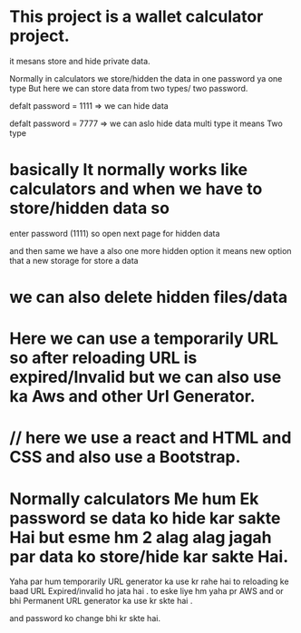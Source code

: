 
# This project is a wallet calculator project.
  it mesans store and hide private data. 

  Normally in calculators we store/hidden the data in one password ya one type But here we can store data from two types/ two password. 


  defalt password = 1111       => we can hide data 


  defalt password = 7777       => we can aslo hide data multi type it means Two type 

# basically It normally works like calculators and when we have to store/hidden data so 

enter password (1111)  so open next page for hidden data

and then same we have a also one more hidden option it means new option that a new storage for store a data

# we can also delete hidden files/data

# Here we can use a temporarily URL so after reloading URL is expired/Invalid   but we can also use ka Aws and other Url Generator.



# // here we use a react and HTML and CSS and also use a Bootstrap.







# Normally calculators Me hum Ek password se data ko hide kar sakte Hai but esme hm 2 alag alag jagah par data ko store/hide kar sakte Hai.

Yaha par hum temporarily URL generator ka use kr rahe hai to reloading ke baad URL Expired/invalid ho jata hai . to eske liye hm yaha pr AWS and or bhi Permanent URL generator ka use kr skte hai .


and password ko change bhi kr skte hai. 
